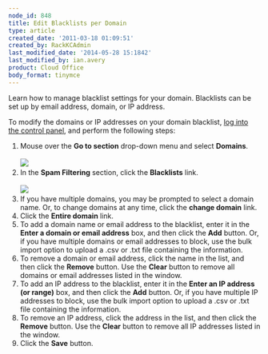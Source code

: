 ```yaml
---
node_id: 848
title: Edit Blacklists per Domain
type: article
created_date: '2011-03-18 01:09:51'
created_by: RackKCAdmin
last_modified_date: '2014-05-28 15:1842'
last_modified_by: ian.avery
product: Cloud Office
body_format: tinymce
---
```


Learn how to manage blacklist settings for your domain. Blacklists can
be set up by email address, domain, or IP address.

To modify the domains or IP addresses on your domain blacklist, [log
into the control panel](https://apps.rackspace.com/?cp), and perform the
following steps:

1.  Mouse over the **Go to section** drop-down menu and select
    **Domains**.<br>
      <br>
    ![](/knowledge_center/sites/default/files/field/image/Screen%20Shot%202014-05-20%20at%2010.19.12%20AM.png)
2.  In the **Spam Filtering** section, click the **Blacklists** link.<br>
      <br>
    ![](/knowledge_center/sites/default/files/field/image/Screen%20Shot%202014-05-20%20at%208.41.19%20AM_0.png)
3.  If you have multiple domains, you may be prompted to select a domain
    name. Or, to change domains at any time, click the **change domain**
    link.
4.  Click the **Entire domain** link.
5.  To add a domain name or email address to the blacklist, enter it in
    the **Enter a domain or email address** box, and then click the
    **Add** button. Or, if you have multiple domains or email addresses
    to block, use the bulk import option to upload a .csv or .txt file
    containing the information.
6.  To remove a domain or email address, click the name in the list, and
    then click the **Remove** button. Use the **Clear** button to remove
    all domains or email addresses listed in the window.
7.  To add an IP address to the blacklist, enter it in the **Enter an IP
    address (or range)** box, and then click the **Add** button. Or, if
    you have multiple IP addresses to block, use the bulk import option
    to upload a .csv or .txt file containing the information.
8.  To remove an IP address, click the address in the list, and then
    click the **Remove** button. Use the **Clear** button to remove all
    IP addresses listed in the window.
9.  Click the **Save** button.


